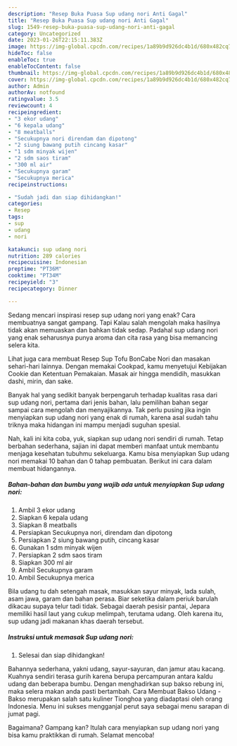```yaml
---
description: "Resep Buka Puasa Sup udang nori Anti Gagal"
title: "Resep Buka Puasa Sup udang nori Anti Gagal"
slug: 1549-resep-buka-puasa-sup-udang-nori-anti-gagal
category: Uncategorized
date: 2023-01-26T22:15:11.383Z
image: https://img-global.cpcdn.com/recipes/1a89b9d926dc4b1d/680x482cq70/sup-udang-nori-foto-resep-utama.jpg
hideToc: false
enableToc: true
enableTocContent: false
thumbnail: https://img-global.cpcdn.com/recipes/1a89b9d926dc4b1d/680x482cq70/sup-udang-nori-foto-resep-utama.jpg
cover: https://img-global.cpcdn.com/recipes/1a89b9d926dc4b1d/680x482cq70/sup-udang-nori-foto-resep-utama.jpg
author: Admin
authorAv: notfound
ratingvalue: 3.5
reviewcount: 4
recipeingredient:
- "3 ekor udang"
- "6 kepala udang"
- "8 meatballs"
- "Secukupnya nori direndam dan dipotong"
- "2 siung bawang putih cincang kasar"
- "1 sdm minyak wijen"
- "2 sdm saos tiram"
- "300 ml air"
- "Secukupnya garam"
- "Secukupnya merica"
recipeinstructions:

- "Sudah jadi dan siap dihidangkan!"
categories:
- Resep
tags:
- sup
- udang
- nori

katakunci: sup udang nori 
nutrition: 289 calories
recipecuisine: Indonesian
preptime: "PT36M"
cooktime: "PT34M"
recipeyield: "3"
recipecategory: Dinner

---
```



Sedang mencari inspirasi resep sup udang nori yang enak? Cara membuatnya sangat gampang. Tapi Kalau salah mengolah maka hasilnya tidak akan memuaskan dan bahkan tidak sedap. Padahal sup udang nori yang enak seharusnya punya aroma dan cita rasa yang bisa memancing selera kita.


Lihat juga cara membuat Resep Sup Tofu BonCabe Nori dan masakan sehari-hari lainnya. Dengan memakai Cookpad, kamu menyetujui Kebijakan Cookie dan Ketentuan Pemakaian. Masak air hingga mendidih, masukkan dashi, mirin, dan sake.

Banyak hal yang sedikit banyak berpengaruh terhadap kualitas rasa dari sup udang nori, pertama dari jenis bahan, lalu pemilihan bahan segar sampai cara mengolah dan menyajikannya. Tak perlu pusing jika ingin menyiapkan sup udang nori yang enak di rumah, karena asal sudah tahu triknya maka hidangan ini mampu menjadi suguhan spesial.


Nah, kali ini kita coba, yuk, siapkan sup udang nori sendiri di rumah. Tetap berbahan sederhana, sajian ini dapat memberi manfaat untuk membantu menjaga kesehatan tubuhmu sekeluarga. Kamu bisa menyiapkan Sup udang nori memakai 10 bahan dan 0 tahap pembuatan. Berikut ini cara dalam membuat hidangannya.

<!--inarticleads1-->

##### Bahan-bahan dan bumbu yang wajib ada untuk menyiapkan Sup udang nori:

1. Ambil 3 ekor udang
1. Siapkan 6 kepala udang
1. Siapkan 8 meatballs
1. Persiapkan Secukupnya nori, direndam dan dipotong
1. Persiapkan 2 siung bawang putih, cincang kasar
1. Gunakan 1 sdm minyak wijen
1. Persiapkan 2 sdm saos tiram
1. Siapkan 300 ml air
1. Ambil Secukupnya garam
1. Ambil Secukupnya merica


Bila udang tu dah setengah masak, masukkan sayur minyak, lada sulah, asam jawa, garam dan bahan perasa. Biar seketika dalam periuk barulah dikacau supaya telur tadi tidak. Sebagai daerah pesisir pantai, Jepara memiliki hasil laut yang cukup melimpah, terutama udang. Oleh karena itu, sup udang jadi makanan khas daerah tersebut. 

<!--inarticleads2-->

##### Instruksi untuk memasak Sup udang nori:


1. Selesai dan siap dihidangkan!

Bahannya sederhana, yakni udang, sayur-sayuran, dan jamur atau kacang. Kuahnya sendiri terasa gurih karena berupa percampuran antara kaldu udang dan beberapa bumbu. Dengan menghadirkan sup bakso rebung ini, maka selera makan anda pasti bertambah. Cara Membuat Bakso Udang - Bakso merupakan salah satu kuliner Tionghoa yang diadaptasi oleh orang Indonesia. Menu ini sukses mengganjal perut saya sebagai menu sarapan di jumat pagi. 

Bagaimana? Gampang kan? Itulah cara menyiapkan sup udang nori yang bisa kamu praktikkan di rumah. Selamat mencoba!
